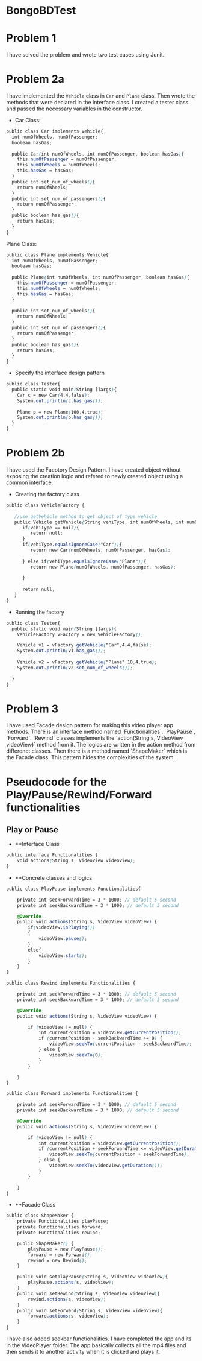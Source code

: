 # BongoBDTest

<h1>Problem 1</h1>

I have solved the problem and wrote two test cases using Junit.

<h1>Problem 2a</h1>

I have implemented the `Vehicle` class in `Car` and `Plane` class. Then wrote the methods that were declared in the Interface class. I created a tester class and passed the necessary variables in the constructor. 

* Car Class:

```scss
public class Car implements Vehicle{
  int numOfWheels, numOfPassenger;
  boolean hasGas;
  
  public Car(int numOfWheels, int numOfPassenger, boolean hasGas){
    this.numOfPassenger = numOfPassenger;
    this.numOfWheels = numOfWheels;
    this.hasGas = hasGas;
  }
  public int set_num_of_wheels(){
    return numOfWheels;
  }
  public int set_num_of_passengers(){
    return numOfPassenger;
  }
  public boolean has_gas(){
    return hasGas;
  }
}

```
Plane Class:

```scss
public class Plane implements Vehicle{
  int numOfWheels, numOfPassenger;
  boolean hasGas;
  
  public Plane(int numOfWheels, int numOfPassenger, boolean hasGas){
    this.numOfPassenger = numOfPassenger;
    this.numOfWheels = numOfWheels;
    this.hasGas = hasGas;
  }
  
  public int set_num_of_wheels(){
    return numOfWheels;
  }
  public int set_num_of_passengers(){
    return numOfPassenger;
  }
  public boolean has_gas(){
    return hasGas;
  }
}
```
* Specify the interface design pattern

```scss
public class Tester{
  public static void main(String []args){
    Car c = new Car(4,4,false);
    System.out.println(c.has_gas());
    
    Plane p = new Plane(100,4,true);
    System.out.println(p.has_gas());
  }
}
```
<h1>Problem 2b</h1>
I have used the Facotory Design Pattern. I have created object without exposing the creation logic and refered to newly created object using a common interface.

* Creating the factory class
```scss
public class VehicleFactory {
 
   //use getVehicle method to get object of type vehicle 
   public Vehicle getVehicle(String vehiType, int numOfWheels, int numOfPassenger, boolean hasGas){
      if(vehiType == null){
         return null;
      }  
      if(vehiType.equalsIgnoreCase("Car")){
         return new Car(numOfWheels, numOfPassenger, hasGas);
         
      } else if(vehiType.equalsIgnoreCase("Plane")){
         return new Plane(numOfWheels, numOfPassenger, hasGas);
         
      }
      
      return null;
   }
}
```
* Running the factory

```scss
public class Tester{
  public static void main(String []args){
    VehicleFactory vFactory = new VehicleFactory();

    Vehicle v1 = vFactory.getVehicle("Car",4,4,false);
    System.out.println(v1.has_gas());
    
    Vehicle v2 = vFactory.getVehicle("Plane",10,4,true);
    System.out.println(v2.set_num_of_wheels());
    
  }
}
```

<h1>Problem 3</h1>
I have used Facade design pattern for making this video player app methods.
There is an interface method named `Functionalities`. `PlayPause`, `Forward`. `Rewind` classes implements the `action(String s, VideoView videoView)` method from it. The logics are written in the action method from differenct classes. Then there is a method named `ShapeMaker` which is the Facade class. This pattern hides the complexities of the system.

<h1>Pseudocode for the Play/Pause/Rewind/Forward functionalities</h1> 
<h2>Play or Pause</h2>

* **Interface Class
```scss
public interface Functionalities {
    void actions(String s, VideoView videoView);
}
```
* **Concrete classes and logics
```scss
public class PlayPause implements Functionalities{

    private int seekForwardTime = 3 * 1000; // default 5 second
    private int seekBackwardTime = 3 * 1000; // default 5 second

    @Override
    public void actions(String s, VideoView videoView) {
        if(videoView.isPlaying())
        {
            videoView.pause();
        }
        else{
            videoView.start();
        }
    }
}
```
```scss
public class Rewind implements Functionalities {

    private int seekForwardTime = 3 * 1000; // default 5 second
    private int seekBackwardTime = 3 * 1000; // default 5 second

    @Override
    public void actions(String s, VideoView videoView) {

        if (videoView != null) {
            int currentPosition = videoView.getCurrentPosition();
            if (currentPosition - seekBackwardTime >= 0) {
                videoView.seekTo(currentPosition - seekBackwardTime);
            } else {
                videoView.seekTo(0);
            }
        }

    }
}
```
```scss
public class Forward implements Functionalities {

    private int seekForwardTime = 3 * 1000; // default 5 second
    private int seekBackwardTime = 3 * 1000; // default 5 second

    @Override
    public void actions(String s, VideoView videoView) {

        if (videoView != null) {
            int currentPosition = videoView.getCurrentPosition();
            if (currentPosition + seekForwardTime <= videoView.getDuration()) {
                videoView.seekTo(currentPosition + seekForwardTime);
            } else {
                videoView.seekTo(videoView.getDuration());
            }
        }

    }
}
```
* **Facade Class

```scss
public class ShapeMaker {
    private Functionalities playPause;
    private Functionalities forward;
    private Functionalities rewind;

    public ShapeMaker() {
        playPause = new PlayPause();
        forward = new Forward();
        rewind = new Rewind();
    }

    public void setplayPause(String s, VideoView videoView){
        playPause.actions(s, videoView);
    }
    public void setRewind(String s, VideoView videoView){
        rewind.actions(s, videoView);
    }
    public void setForward(String s, VideoView videoView){
        forward.actions(s, videoView);
    }
}
```
I have also added seekbar functionalities. I have completed the app and its in the VideoPlayer folder. The app basically collects all the mp4 files and then sends it to another activity when it is clicked and plays it.

